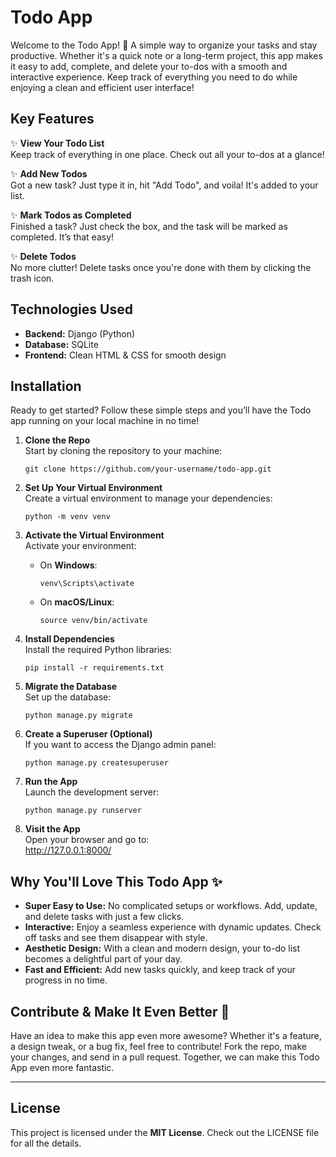 # Todo App

Welcome to the Todo App! 🎉 A simple way to organize your tasks and stay productive. Whether it's a quick note or a long-term project, this app makes it easy to add, complete, and delete your to-dos with a smooth and interactive experience. Keep track of everything you need to do while enjoying a clean and efficient user interface!

## Key Features

✨ **View Your Todo List**  
Keep track of everything in one place. Check out all your to-dos at a glance!

✨ **Add New Todos**  
Got a new task? Just type it in, hit "Add Todo", and voila! It's added to your list.

✨ **Mark Todos as Completed**  
Finished a task? Just check the box, and the task will be marked as completed. It’s that easy!

✨ **Delete Todos**  
No more clutter! Delete tasks once you're done with them by clicking the trash icon.

## Technologies Used

- **Backend:** Django (Python)
- **Database:** SQLite
- **Frontend:** Clean HTML & CSS for smooth design

## Installation

Ready to get started? Follow these simple steps and you’ll have the Todo app running on your local machine in no time!

1. **Clone the Repo**  
   Start by cloning the repository to your machine:

   ```
   git clone https://github.com/your-username/todo-app.git
   ```
2. **Set Up Your Virtual Environment**  
   Create a virtual environment to manage your dependencies:

   ```
   python -m venv venv
   ```
3. **Activate the Virtual Environment**  
   Activate your environment:
   - On **Windows**:

     ```
     venv\Scripts\activate
     ```
   - On **macOS/Linux**:

     ```
     source venv/bin/activate
     ```
4. **Install Dependencies**  
   Install the required Python libraries:

   ```
   pip install -r requirements.txt
   ```
5. **Migrate the Database**  
   Set up the database:

   ```
   python manage.py migrate
   ```
6. **Create a Superuser (Optional)**  
   If you want to access the Django admin panel:

   ```
   python manage.py createsuperuser
   ```
7. **Run the App**  
   Launch the development server:

   ```
   python manage.py runserver
   ```
8. **Visit the App**  
   Open your browser and go to:  
   <http://127.0.0.1:8000/>


## Why You'll Love This Todo App ✨

- **Super Easy to Use:** No complicated setups or workflows. Add, update, and delete tasks with just a few clicks.
- **Interactive:** Enjoy a seamless experience with dynamic updates. Check off tasks and see them disappear with style.
- **Aesthetic Design:** With a clean and modern design, your to-do list becomes a delightful part of your day.
- **Fast and Efficient:** Add new tasks quickly, and keep track of your progress in no time.


## Contribute & Make It Even Better 🚀

Have an idea to make this app even more awesome? Whether it's a feature, a design tweak, or a bug fix, feel free to contribute! Fork the repo, make your changes, and send in a pull request. Together, we can make this Todo App even more fantastic.

---

## License

This project is licensed under the **MIT License**. Check out the LICENSE file for all the details.
